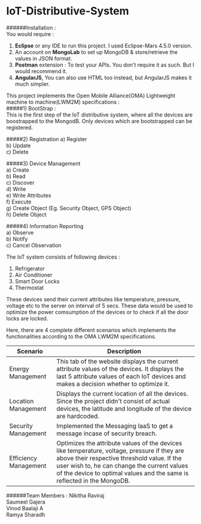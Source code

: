 # IoT-Distributive-System

######Installation :  
You would require :  

1. **Eclipse** or any IDE to run this project. I used Eclipse-Mars 4.5.0 version.  
2. An account on **MongoLab** to set up MongoDB & store/retrieve the values in JSON format.  
3. **Postman** extension : To test your APIs. You don't require it as such. But I would recommend it.
4. **AngularJS**, You can also use HTML too instead, but AngularJS makes it much simpler.    
  
  
This project implements the Open Mobile Alliance(OMA) Lightweight machine to machine(LWM2M) specifications :  
#####1) BootStrap :  
This is the first step of the IoT distributive system, where all the devices are boostrapped to the MongodB. Only devices which are bootstrapped can be registered.

#####2) Registration 
    a) Register  
    b) Update   
    c) Delete  
    
#####3) Device Management  
    a) Create  
    b) Read  
    c) Discover  
    d) Write  
    e) Write Attributes  
    f) Execute   
    g) Create Object (Eg. Security Object, GPS Object)  
    h) Delete Object  
    
#####4) Information Reporting  
    a) Observe   
    b) Notify   
    c) Cancel Observation  
      
      
The IoT system consists of following devices :
  1. Refrigerator  
  2. Air Conditioner  
  3. Smart Door Locks  
  4. Thermostat  
  
These devices send their current attributes like temperature, pressure, voltage etc to the server on interval of 5 secs. 
These data would be used to optimize the power comsumption of the devices or to check if all the door locks are locked.  

Here, there are 4 complete different scenarios which implements the functionalities according to the OMA LWM2M specifications.  

Scenario | Description
 -------------------|-----------------
Energy Management | This tab of the website displays the current attribute values of the devices. It displays the last 5 attribute values of each IoT devices and makes a decision whether to optimize it.
Location Management   | Displays the current location of all the devices. Since the project didn't consist of actual devices, the latitude and longitude of the device are hardcoded.
Security Management   | Implemented the Messaging IaaS to get a message incase of security breach.   
Efficiency Management | Optimizes the attribute values of the devices like temperature, voltage, pressure if they are above their respective threshold value. If the user wish to, he can change the current values of the device to optimal values and the same is reflected in the MongoDB.

######Team Members : 
Nikitha Raviraj  
Saumeel Gajera  
Vinod Baalaji A  
Ramya Sharadh

